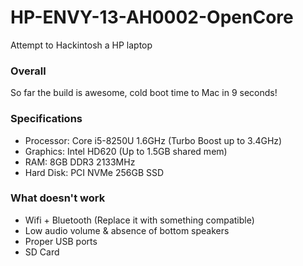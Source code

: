 # HP-ENVY-13-AH0002-OpenCore
Attempt to Hackintosh a HP laptop

### Overall
So far the build is awesome, cold boot time to Mac in 9 seconds!

### Specifications

* Processor: Core i5-8250U 1.6GHz (Turbo Boost up to 3.4GHz)
* Graphics: Intel HD620 (Up to 1.5GB shared mem)
* RAM: 8GB DDR3 2133MHz
* Hard Disk: PCI NVMe 256GB SSD

### What doesn't work

* Wifi + Bluetooth (Replace it with something compatible)
* Low audio volume & absence of bottom speakers
* Proper USB ports
* SD Card
